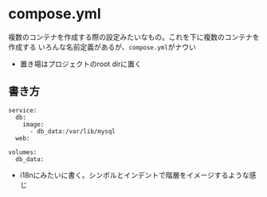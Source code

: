 # compose.yml
複数のコンテナを作成する際の設定みたいなもの。これを下に複数のコンテナを作成する
いろんな名前定義があるが、`compose.yml`がナウい
- 置き場はプロジェクトのroot dirに置く

## 書き方

```
service:
  db:
    image:
      - db_data:/var/lib/mysql
  web:

volumes:
  db_data:
```

- i18nにみたいに書く。シンボルとインデントで階層をイメージするような感じ